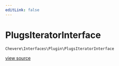 ```yaml
---
editLink: false
---
```


# PlugsIteratorInterface

`Chevere\Interfaces\Plugin\PlugsIteratorInterface`

[view source](https://github.com/chevere/chevere/blob/master/interfaces/Plugin/PlugsIteratorInterface.php)
